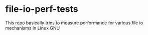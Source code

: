 # file-io-perf-tests
This repo basically tries to measure performance for various file io mechanisms in Linux GNU
